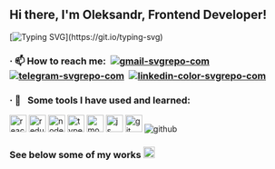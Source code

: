 ## Hi there, I'm Oleksandr, Frontend Developer!


[![Typing SVG](https://readme-typing-svg.demolab.com?font=Fira+Code&duration=1998&pause=300&multiline=true&width=455&height=130&lines=The+more+you+learn%2C+the+more+you+know.;The+more+you+know%2C+the+more+you+forget.;The+more+you+forget%2C+the+less+you+know.;So+why+bother+to+learn.)](https://git.io/typing-svg)
     



### · 📫 How to reach me:    &nbsp;[![gmail-svgrepo-com](https://user-images.githubusercontent.com/112705866/212574612-0e580f22-09ca-46a1-998e-e398a7f44459.svg)](vernichenko.aleksandr@gmail.com)&nbsp; [![telegram-svgrepo-com](https://user-images.githubusercontent.com/112705866/212574637-ad26b98a-ce7d-4518-b9f8-adc3d0849e6e.svg)](https://t.me/oleksandr_vernichenko)&nbsp; [![linkedin-color-svgrepo-com](https://github.com/OleksandrVernichenko/autohunt/assets/112705866/fed07e5a-3175-4294-856e-5c0daa8c6522)](https://www.linkedin.com/in/oleksandr-vernichenko-2a53a2273/)&nbsp;





### · 🚀 &nbsp;  Some tools I have used and learned:
<img src="https://github.com/OleksandrVernichenko/healthcare-app/assets/112705866/c0354192-02f8-4476-9353-da5c8269a29c" alt="react" width="30" height="30"/> <img src="https://github.com/OleksandrVernichenko/healthcare-app/assets/112705866/b15d0148-57c7-4ef6-909b-03bbea053487" alt="redux" width="30" height="30" /> <img src="https://github.com/OleksandrVernichenko/healthcare-app/assets/112705866/693231c8-35e0-462f-bea6-ae060d1c8f88" alt="nodejs" width="30" height="30"/> <img src="https://github.com/OleksandrVernichenko/healthcare-app/assets/112705866/3f50e692-57e7-42ab-8dbb-d8d5476644bb" alt="typescript" width="30" height="30"/> <img src="https://github.com/OleksandrVernichenko/healthcare-app/assets/112705866/b7ed00bc-e7c4-4103-b03b-baeb67235aad" alt="mongodb" width="30" height="30"/> <img src="https://github.com/OleksandrVernichenko/healthcare-app/assets/112705866/5849d133-b997-4def-b616-172da0d8bf6b" alt="js" width="30" height="30"/> <img src="https://github.com/OleksandrVernichenko/healthcare-app/assets/112705866/dba88eef-4dc0-47d8-a07e-5b99943d3293" alt="git" width="30" height="30"/> <img src="https://user-images.githubusercontent.com/112705866/212576928-1c3ba62d-c95c-4338-8311-e2376bf4176c.svg"  alt="github" /> 
### See below some of my works <img src="https://user-images.githubusercontent.com/112705866/212580671-96444438-de5f-478e-8da6-f9ecacf8ed86.gif" alt="react" width="20" height="20"/>


